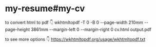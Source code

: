 # my-resume#my-cv

to convert html to pdf 👇️
wkhtmltopdf -T 0 -B 0 --page-width 210mm --page-height 3861mm --margin-left 0 --margin-right 0 cv.html output.pdf

to see more options 👇️
https://wkhtmltopdf.org/usage/wkhtmltopdf.txt
